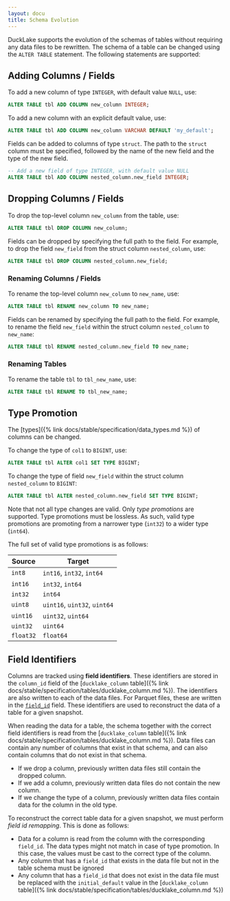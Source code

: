 ```yaml
---
layout: docu
title: Schema Evolution
---
```


DuckLake supports the evolution of the schemas of tables without requiring any data files to be rewritten. The schema of a table can be changed using the `ALTER TABLE` statement. The following statements are supported:

## Adding Columns / Fields

To add a new column of type `INTEGER`, with default value `NULL`, use:

```sql
ALTER TABLE tbl ADD COLUMN new_column INTEGER;
```

To add a new column with an explicit default value, use:

```sql
ALTER TABLE tbl ADD COLUMN new_column VARCHAR DEFAULT 'my_default';
```

Fields can be added to columns of type `struct`. The path to the `struct` column must be specified, followed by the name of the new field and the type of the new field.

```sql
-- Add a new field of type INTEGER, with default value NULL
ALTER TABLE tbl ADD COLUMN nested_column.new_field INTEGER;
```

## Dropping Columns / Fields

To drop the top-level column `new_column` from the table, use:

```sql
ALTER TABLE tbl DROP COLUMN new_column;
```

Fields can be dropped by specifying the full path to the field.
For example, to drop the field `new_field` from the struct column `nested_column`, use:

```sql
ALTER TABLE tbl DROP COLUMN nested_column.new_field;
```

### Renaming Columns / Fields

To rename the top-level column `new_column` to `new_name`, use:

```sql
ALTER TABLE tbl RENAME new_column TO new_name;
```

Fields can be renamed by specifying the full path to the field.
For example, to rename the field `new_field` within the struct column `nested_column` to `new_name`:

```sql
ALTER TABLE tbl RENAME nested_column.new_field TO new_name;
```

### Renaming Tables

To rename the table `tbl` to `tbl_new_name`, use:

```sql
ALTER TABLE tbl RENAME TO tbl_new_name;
```

## Type Promotion

The [types]({% link docs/stable/specification/data_types.md %}) of columns can be changed.

To change the type of `col1` to `BIGINT`, use:

```sql
ALTER TABLE tbl ALTER col1 SET TYPE BIGINT;
```

To change the type of field `new_field` within the struct column `nested_column` to `BIGINT`:

```sql
ALTER TABLE tbl ALTER nested_column.new_field SET TYPE BIGINT;
```

Note that not all type changes are valid. Only _type promotions_ are supported.
Type promotions must be lossless. As such, valid type promotions are promoting from a narrower type (`int32`) to a wider type (`int64`).

The full set of valid type promotions is as follows:

| Source    | Target                       |
| --------- | ---------------------------- |
| `int8`    | `int16`, `int32`, `int64`    |
| `int16`   | `int32`, `int64`             |
| `int32`   | `int64`                      |
| `uint8`   | `uint16`, `uint32`, `uint64` |
| `uint16`  | `uint32`, `uint64`           |
| `uint32`  | `uint64`                     |
| `float32` | `float64`                    |

## Field Identifiers

Columns are tracked using **field identifiers**. These identifiers are stored in the `column_id` field of the [`ducklake_column` table]({% link docs/stable/specification/tables/ducklake_column.md %}).
The identifiers are also written to each of the data files.
For Parquet files, these are written in the [`field_id`](https://github.com/apache/parquet-format/blob/f1fd3b9171aec7a7f0106e0203caef88d17dda82/src/main/thrift/parquet.thrift#L550) field.
These identifiers are used to reconstruct the data of a table for a given snapshot.

When reading the data for a table, the schema together with the correct field identifiers is read from the [`ducklake_column` table]({% link docs/stable/specification/tables/ducklake_column.md %}).
Data files can contain any number of columns that exist in that schema, and can also contain columns that do not exist in that schema.

- If we drop a column, previously written data files still contain the dropped column.
- If we add a column, previously written data files do not contain the new column.
- If we change the type of a column, previously written data files contain data for the column in the old type.

To reconstruct the correct table data for a given snapshot, we must perform _field id remapping_. This is done as follows:

- Data for a column is read from the column with the corresponding `field_id`. The data types might not match in case of type promotion. In this case, the values must be cast to the correct type of the column.
- Any column that has a `field_id` that exists in the data file but not in the table schema must be ignored
- Any column that has a `field_id` that does not exist in the data file must be replaced with the `initial_default` value in the [`ducklake_column` table]({% link docs/stable/specification/tables/ducklake_column.md %})

